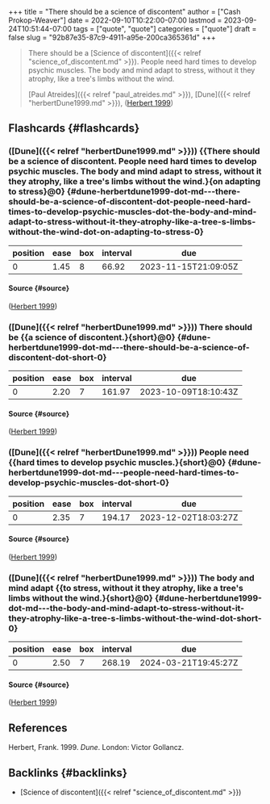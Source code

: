 +++
title = "There should be a science of discontent"
author = ["Cash Prokop-Weaver"]
date = 2022-09-10T10:22:00-07:00
lastmod = 2023-09-24T10:51:44-07:00
tags = ["quote", "quote"]
categories = ["quote"]
draft = false
slug = "92b87e35-87c9-4911-a95e-200ca365361d"
+++

> There should be a [Science of discontent]({{< relref "science_of_discontent.md" >}}). People need hard times to develop psychic muscles. The body and mind adapt to stress, without it they atrophy, like a tree's limbs without the wind.
>
> [Paul Atreides]({{< relref "paul_atreides.md" >}}), [Dune]({{< relref "herbertDune1999.md" >}}), (<a href="#citeproc_bib_item_1">Herbert 1999</a>)


## Flashcards {#flashcards}


### ([Dune]({{< relref "herbertDune1999.md" >}})) {{There should be a science of discontent. People need hard times to develop psychic muscles. The body and mind adapt to stress, without it they atrophy, like a tree's limbs without the wind.}{on adapting to stress}@0} {#dune-herbertdune1999-dot-md---there-should-be-a-science-of-discontent-dot-people-need-hard-times-to-develop-psychic-muscles-dot-the-body-and-mind-adapt-to-stress-without-it-they-atrophy-like-a-tree-s-limbs-without-the-wind-dot-on-adapting-to-stress-0}

| position | ease | box | interval | due                  |
|----------|------|-----|----------|----------------------|
| 0        | 1.45 | 8   | 66.92    | 2023-11-15T21:09:05Z |


#### Source {#source}

(<a href="#citeproc_bib_item_1">Herbert 1999</a>)


### ([Dune]({{< relref "herbertDune1999.md" >}})) There should be {{a science of discontent.}{short}@0} {#dune-herbertdune1999-dot-md---there-should-be-a-science-of-discontent-dot-short-0}

| position | ease | box | interval | due                  |
|----------|------|-----|----------|----------------------|
| 0        | 2.20 | 7   | 161.97   | 2023-10-09T18:10:43Z |


#### Source {#source}

(<a href="#citeproc_bib_item_1">Herbert 1999</a>)


### ([Dune]({{< relref "herbertDune1999.md" >}})) People need {{hard times to develop psychic muscles.}{short}@0} {#dune-herbertdune1999-dot-md---people-need-hard-times-to-develop-psychic-muscles-dot-short-0}

| position | ease | box | interval | due                  |
|----------|------|-----|----------|----------------------|
| 0        | 2.35 | 7   | 194.17   | 2023-12-02T18:03:27Z |


#### Source {#source}

(<a href="#citeproc_bib_item_1">Herbert 1999</a>)


### ([Dune]({{< relref "herbertDune1999.md" >}})) The body and mind adapt {{to stress, without it they atrophy, like a tree's limbs without the wind.}{short}@0} {#dune-herbertdune1999-dot-md---the-body-and-mind-adapt-to-stress-without-it-they-atrophy-like-a-tree-s-limbs-without-the-wind-dot-short-0}

| position | ease | box | interval | due                  |
|----------|------|-----|----------|----------------------|
| 0        | 2.50 | 7   | 268.19   | 2024-03-21T19:45:27Z |


#### Source {#source}

(<a href="#citeproc_bib_item_1">Herbert 1999</a>)

## References

<style>.csl-entry{text-indent: -1.5em; margin-left: 1.5em;}</style><div class="csl-bib-body">
  <div class="csl-entry"><a id="citeproc_bib_item_1"></a>Herbert, Frank. 1999. <i>Dune</i>. London: Victor Gollancz.</div>
</div>


## Backlinks {#backlinks}

-   [Science of discontent]({{< relref "science_of_discontent.md" >}})

